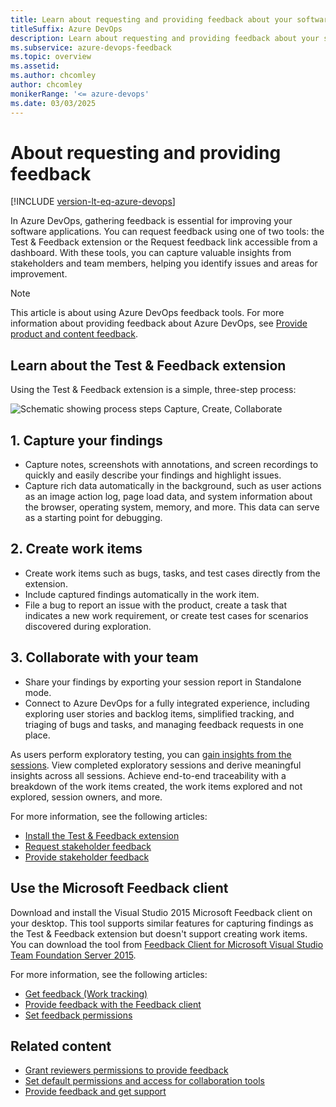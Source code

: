 ```yaml
---
title: Learn about requesting and providing feedback about your software applications
titleSuffix: Azure DevOps 
description: Learn about requesting and providing feedback about your software applications in Azure DevOps 
ms.subservice: azure-devops-feedback
ms.topic: overview
ms.assetid:  
ms.author: chcomley
author: chcomley 
monikerRange: '<= azure-devops'
ms.date: 03/03/2025
---
```


# About requesting and providing feedback 
 
[!INCLUDE [version-lt-eq-azure-devops](../../includes/version-lt-eq-azure-devops.md)]

In Azure DevOps, gathering feedback is essential for improving your software applications. You can request feedback using one of two tools: the Test & Feedback extension or the Request feedback link accessible from a dashboard. With these tools, you can capture valuable insights from stakeholders and team members, helping you identify issues and areas for improvement.

> [!NOTE]  
> This article is about using Azure DevOps feedback tools. For more information about providing feedback about Azure DevOps, see [Provide product and content feedback](../../user-guide/provide-feedback.md?bc=%252fazure%252fdevops%252fproject%252ffeedback%252fbreadcrumb%252ftoc.json&toc=%252fazure%252fdevops%252fproject%252ffeedback%252ftoc.json). 

## Learn about the Test & Feedback extension

Using the Test & Feedback extension is a simple, three-step process:

![Schematic showing process steps Capture, Create, Collaborate](../../test/media/perform-exploratory-tests/getstarted-05.png)

## 1. Capture your findings

- Capture notes, screenshots with annotations, and screen recordings to quickly and easily describe your findings and highlight issues.
- Capture rich data automatically in the background, such as user actions as an image action log, page load data, and system information about the browser, operating system, memory, and more. This data can serve as a starting point for debugging.

## 2. Create work items

- Create work items such as bugs, tasks, and test cases directly from the extension.
- Include captured findings automatically in the work item.
- File a bug to report an issue with the product, create a task that indicates a new work requirement, or create test cases for scenarios discovered during exploration.

## 3. Collaborate with your team

- Share your findings by exporting your session report in Standalone mode.
- Connect to Azure DevOps for a fully integrated experience, including exploring user stories and backlog items, simplified tracking, and triaging of bugs and tasks, and managing feedback requests in one place.

As users perform exploratory testing, you can [gain insights from the sessions](../../test/insights-exploratory-testing.md). View completed exploratory sessions and derive meaningful insights across all sessions. Achieve end-to-end traceability with a breakdown of the work items created, the work items explored and not explored, session owners, and more.
  
For more information, see the following articles:  

- [Install the Test & Feedback extension](../../test/request-stakeholder-feedback.md?toc=/azure/devops/project/toc.json)
- [Request stakeholder feedback](../../test/request-stakeholder-feedback.md?toc=/azure/devops/project/toc.json)
- [Provide stakeholder feedback](../../test/provide-stakeholder-feedback.md?toc=/azure/devops/project/toc.json)  

## Use the Microsoft Feedback client 

Download and install the Visual Studio 2015 Microsoft Feedback client on your desktop. This tool supports similar features for capturing findings as the Test & Feedback extension but doesn't support creating work items. You can download the tool from [Feedback Client for Microsoft Visual Studio Team Foundation Server 2015](https://www.microsoft.com/download/details.aspx?id=48142).
  
For more information, see the following articles:  

- [Get feedback (Work tracking)](/previous-versions/azure/devops/project/feedback/get-feedback) 
- [Provide feedback with the Feedback client](/previous-versions/azure/devops/project/feedback/give-feedback)  
- [Set feedback permissions](/previous-versions/azure/devops/project/feedback/give-permissions-feedback)  

## Related content

- [Grant reviewers permissions to provide feedback](/previous-versions/azure/devops/project/feedback/give-permissions-feedback)
- [Set default permissions and access for collaboration tools](../wiki/manage-readme-wiki-permissions.md)
- [Provide feedback and get support](../../user-guide/provide-feedback.md)
